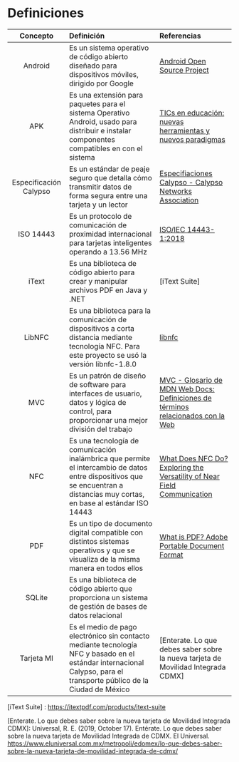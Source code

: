 # Definiciones

|Concepto|Definición|Referencias|
|:-:|:-|:-|
| Android | Es un sistema operativo de código abierto diseñado para dispositivos móviles, dirigido por Google | [Android Open Source Project] |
| APK | Es una extensión para paquetes para el sistema Operativo Android, usado para distribuir e instalar componentes compatibles en con el sistema | [TICs en educación: nuevas herramientas y nuevos paradigmas] |
| Especificación Calypso | Es un estándar de peaje seguro que detalla cómo transmitir datos de forma segura entre una tarjeta y un lector | [Especifiaciones Calypso - Calypso Networks Association] |
| ISO 14443 | Es un protocolo de comunicación de proximidad internacional para tarjetas inteligentes operando a 13.56 MHz | [ISO/IEC 14443-1:2018] |
| iText | Es una biblioteca de código abierto para crear y manipular archivos PDF en Java y .NET | [iText Suite] |
| LibNFC | Es una biblioteca para la comunicación de dispositivos a corta distancia mediante tecnología NFC. Para este proyecto se usó la versión libnfc-1.8.0 | [libnfc] |
| MVC | Es un patrón de diseño de software para interfaces de usuario, datos y lógica de control, para proporcionar una mejor división del trabajo | [MVC - Glosario de MDN Web Docs: Definiciones de términos relacionados con la Web] |
| NFC | Es una tecnología de comunicación inalámbrica que permite el intercambio de datos entre dispositivos que se encuentran a distancias muy cortas, en base al estándar ISO 14443 | [What Does NFC Do? Exploring the Versatility of Near Field Communication] |
| PDF | Es un tipo de documento digital compatible con distintos sistemas operativos y que se visualiza de la misma manera en todos ellos | [What is PDF? Adobe Portable Document Format] |
| SQLite | Es una biblioteca de código abierto que proporciona un sistema de gestión de bases de datos relacional |
| Tarjeta MI | Es el medio de pago electrónico sin contacto mediante tecnología NFC y basado en el estándar internacional Calypso, para el transporte público de la Ciudad de México | [Enterate. Lo que debes saber sobre la nueva tarjeta de Movilidad Integrada CDMX] |

[Android Open Source Project]: https://source.android.com/?hl=es-419

[TICs en educación: nuevas herramientas y nuevos paradigmas]: http://sedici.unlp.edu.ar/handle/10915/18457

[ISO/IEC 14443-1:2018]: https://www.iso.org/obp/ui/en/#iso:std:iso-iec:14443:-1:ed-4:v1:en

[Especifiaciones Calypso - Calypso Networks Association]: https://calypsonet.org/especificaciones-calypso/?lang=es#:~:text=Calypso%20es%20un%20est%C3%A1ndar%20de,de%20uso%20a%20largo%20plazo

[iText Suite] : https://itextpdf.com/products/itext-suite

[libnfc]: https://www.kali.org/tools/libnfc/

[MVC - Glosario de MDN Web Docs: Definiciones de términos relacionados con la Web]: https://developer.mozilla.org/es/docs/Glossary/MVC

[SQLite Home Page]: https://www.sqlite.org/index.html

[What Does NFC Do? Exploring the Versatility of Near Field Communication]: https://nfc-forum.org/learn/what-nfc-does

[What is PDF? Adobe Portable Document Format]: https://www.adobe.com/mx/acrobat/about-adobe-pdf.html

[Enterate. Lo que debes saber sobre la nueva tarjeta de Movilidad Integrada CDMX]: Universal, R. E. (2019, October 17). Entérate. Lo que debes saber sobre la nueva tarjeta de Movilidad Integrada de CDMX. El Universal. https://www.eluniversal.com.mx/metropoli/edomex/lo-que-debes-saber-sobre-la-nueva-tarjeta-de-movilidad-integrada-de-cdmx/